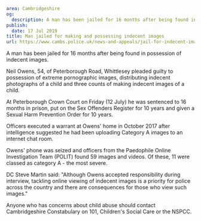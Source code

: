 ```yaml
area: Cambridgeshire
og:
  description: A man has been jailed for 16 months after being found in possession of indecent images.
publish:
  date: 17 Jul 2019
title: Man jailed for making and possessing indecent images
url: https://www.cambs.police.uk/news-and-appeals/jail-for-indecent-images-whittlesey
```

A man has been jailed for 16 months after being found in possession of indecent images.

Neil Owens, 54, of Peterborough Road, Whittlesey pleaded guilty to possession of extreme pornographic images, distributing indecent photographs of a child and three counts of making indecent images of a child.

At Peterborough Crown Court on Friday (12 July) he was sentenced to 16 months in prison, put on the Sex Offenders Register for 10 years and given a Sexual Harm Prevention Order for 10 years.

Officers executed a warrant at Owens' home in October 2017 after intelligence suggested he had been uploading Category A images to an internet chat room.

Owens' phone was seized and officers from the Paedophile Online Investigation Team (POLIT) found 59 images and videos. Of these, 11 were classed as category A - the most severe.

DC Steve Martin said: "Although Owens accepted responsibility during interview, tackling online viewing of indecent images is a priority for police across the country and there are consequences for those who view such images."

Anyone who has concerns about child abuse should contact Cambridgeshire Constabulary on 101, Children's Social Care or the NSPCC.

